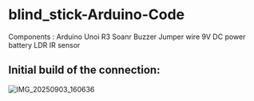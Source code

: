 # blind_stick-Arduino-Code
Components :
Arduino Unoi R3
Soanr
Buzzer
Jumper wire
9V DC power battery
LDR
IR sensor


## Initial build of the connection: 

![IMG_20250903_160636](https://github.com/user-attachments/assets/4b3e7da9-67ef-43cf-b3dc-34953747536e)
